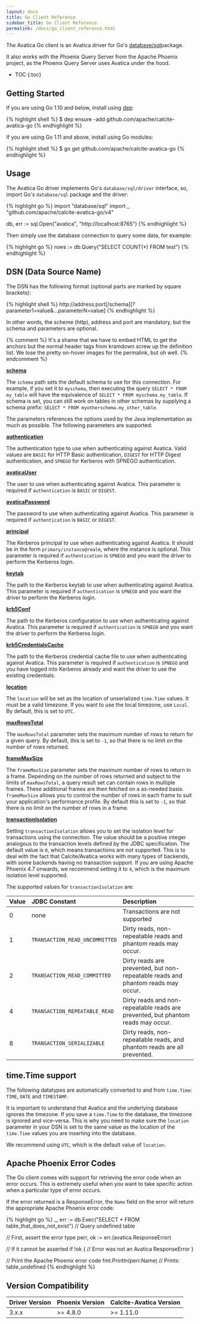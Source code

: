 ```yaml
---
layout: docs
title: Go Client Reference
sidebar_title: Go Client Reference
permalink: /docs/go_client_reference.html
---
```


<!--
{% comment %}
Licensed to the Apache Software Foundation (ASF) under one or more
contributor license agreements.  See the NOTICE file distributed with
this work for additional information regarding copyright ownership.
The ASF licenses this file to you under the Apache License, Version 2.0
(the "License"); you may not use this file except in compliance with
the License.  You may obtain a copy of the License at

http://www.apache.org/licenses/LICENSE-2.0

Unless required by applicable law or agreed to in writing, software
distributed under the License is distributed on an "AS IS" BASIS,
WITHOUT WARRANTIES OR CONDITIONS OF ANY KIND, either express or implied.
See the License for the specific language governing permissions and
limitations under the License.
{% endcomment %}
-->

The Avatica Go client is an Avatica driver for Go's
[database/sql](https://golang.org/pkg/database/sql/)package.

It also works with the Phoenix Query Server from the Apache
Phoenix project, as the Phoenix Query Server uses Avatica under the
hood.

* TOC
{:toc}

## Getting Started
If you are using Go 1.10 and below, install using [dep](https://github.com/golang/dep):

{% highlight shell %}
$ dep ensure -add github.com/apache/calcite-avatica-go
{% endhighlight %}

If you are using Go 1.11 and above, install using Go modules:

{% highlight shell %}
$ go get github.com/apache/calcite-avatica-go
{% endhighlight %}


## Usage

The Avatica Go driver implements Go's `database/sql/driver` interface, so, import Go's
`database/sql` package and the driver:

{% highlight go %}
import "database/sql"
import _ "github.com/apache/calcite-avatica-go/v4"

db, err := sql.Open("avatica", "http://localhost:8765")
{% endhighlight %}

Then simply use the database connection to query some data, for example:

{% highlight go %}
rows := db.Query("SELECT COUNT(*) FROM test")
{% endhighlight %}

## DSN (Data Source Name)

The DSN has the following format (optional parts are marked by square brackets):

{% highlight shell %}
http://address:port[/schema][?parameter1=value&...parameterN=value]
{% endhighlight %}

In other words, the scheme (http), address and port are mandatory, but the schema and parameters are optional.

{% comment %}
It's a shame that we have to embed HTML to get the anchors but the normal
header tags from kramdown screw up the definition list. We lose the pretty
on-hover images for the permalink, but oh well.
{% endcomment %}

<strong><a name="schema" href="#schema">schema</a></strong>

The `schema` path sets the default schema to use for this connection. For example, if you set it to `myschema`,
then executing the query `SELECT * FROM my_table` will have the equivalence of `SELECT * FROM myschema.my_table`.
If schema is set, you can still work on tables in other schemas by supplying a schema prefix:
`SELECT * FROM myotherschema.my_other_table`.

The parameters references the options used by the Java implementation as much as possible.
The following parameters are supported:

<strong><a name="authentication" href="#authentication">authentication</a></strong>

The authentication type to use when authenticating against Avatica. Valid values are `BASIC` for HTTP Basic authentication,
`DIGEST` for HTTP Digest authentication, and `SPNEGO` for Kerberos with SPNEGO authentication.

<strong><a name="avaticaUser" href="#avaticaUser">avaticaUser</a></strong>

The user to use when authenticating against Avatica. This parameter is required if `authentication` is `BASIC` or `DIGEST`.

<strong><a name="avaticaPassword" href="#avaticaPassword">avaticaPassword</a></strong>

The password to use when authenticating against Avatica. This parameter is required if `authentication` is `BASIC` or `DIGEST`.

<strong><a name="principal" href="#principal">principal</a></strong>

The Kerberos principal to use when authenticating against Avatica. It should be in the form `primary/instance@realm`, where
the instance is optional. This parameter is required if `authentication` is `SPNEGO` and you want the driver to perform the
Kerberos login.

<strong><a name="keytab" href="#keytab">keytab</a></strong>

The path to the Kerberos keytab to use when authenticating against Avatica. This parameter is required if `authentication`
is `SPNEGO` and you want the driver to perform the Kerberos login.

<strong><a name="krb5Conf" href="#krb5Conf">krb5Conf</a></strong>

The path to the Kerberos configuration to use when authenticating against Avatica. This parameter is required if `authentication`
is `SPNEGO` and you want the driver to perform the Kerberos login.

<strong><a name="krb5CredentialsCache" href="#krb5CredentialsCache">krb5CredentialsCache</a></strong>

The path to the Kerberos credential cache file to use when authenticating against Avatica. This parameter is required if
`authentication` is `SPNEGO` and you have logged into Kerberos already and want the driver to use the existing credentials.

<strong><a name="location" href="#location">location</a></strong>

The `location` will be set as the location of unserialized `time.Time` values. It must be a valid timezone.
If you want to use the local timezone, use `Local`. By default, this is set to `UTC`.

<strong><a name="maxRowsTotal" href="#maxRowsTotal">maxRowsTotal</a></strong>

The `maxRowsTotal` parameter sets the maximum number of rows to return for a given query. By default, this is set to
`-1`, so that there is no limit on the number of rows returned.

<strong><a name="frameMaxSize" href="#frameMaxSize">frameMaxSize</a></strong>

The `frameMaxSize` parameter sets the maximum number of rows to return in a frame. Depending on the number of rows
returned and subject to the limits of `maxRowsTotal`, a query result set can contain rows in multiple frames. These
additional frames are then fetched on a as-needed basis. `frameMaxSize` allows you to control the number of rows
in each frame to suit your application's performance profile. By default this is set to `-1`, so that there is no limit
on the number of rows in a frame.

<strong><a name="transactionIsolation" href="#transactionIsolation">transactionIsolation</a></strong>

Setting `transactionIsolation` allows you to set the isolation level for transactions using the connection. The value
should be a positive integer analogous to the transaction levels defined by the JDBC specification. The default value
is `0`, which means transactions are not supported. This is to deal with the fact that Calcite/Avatica works with
many types of backends, with some backends having no transaction support. If you are using Apache Phoenix 4.7 onwards,
we recommend setting it to `4`, which is the maximum isolation level supported.

The supported values for `transactionIsolation` are:

| Value | JDBC Constant                  | Description                                                                      |
| :-----| :----------------------------- | :------------------------------------------------------------------------------- |
| 0     | none                           | Transactions are not supported                                                   |
| 1     | `TRANSACTION_READ_UNCOMMITTED` | Dirty reads, non-repeatable reads and phantom reads may occur.                   |
| 2     | `TRANSACTION_READ_COMMITTED`   | Dirty reads are prevented, but non-repeatable reads and phantom reads may occur. |
| 4     | `TRANSACTION_REPEATABLE_READ`  | Dirty reads and non-repeatable reads are prevented, but phantom reads may occur. |
| 8     | `TRANSACTION_SERIALIZABLE`     | Dirty reads, non-repeatable reads, and phantom reads are all prevented.          |

## time.Time support

The following datatypes are automatically converted to and from `time.Time`:
`TIME`, `DATE` and `TIMESTAMP`.

It is important to understand that Avatica and the underlying database ignores the timezone. If you save a `time.Time`
to the database, the timezone is ignored and vice-versa. This is why you need to make sure the `location` parameter
in your DSN is set to the same value as the location of the `time.Time` values you are inserting into the database.

We recommend using `UTC`, which is the default value of `location`.

## Apache Phoenix Error Codes
The Go client comes with support for retrieving the error code when an error occurs. This is extremely useful when
you want to take specific action when a particular type of error occurs.

If the error returned is a ResponseError, the `Name` field on the error will return the appropriate
Apache Phoenix error code:

{% highlight go %}
_, err := db.Exec("SELECT * FROM table_that_does_not_exist") // Query undefined table

// First, assert the error type
perr, ok := err.(avatica.ResponseError)

// If it cannot be asserted
if !ok {
    // Error was not an Avatica ResponseError
}

// Print the Apache Phoenix error code
fmt.Println(perr.Name) // Prints: table_undefined
{% endhighlight %}

## Version Compatibility

| Driver Version  | Phoenix Version   | Calcite-Avatica Version |
| :-------------- | :---------------- | :---------------------- |
| 3.x.x           | >= 4.8.0          | >= 1.11.0               |
